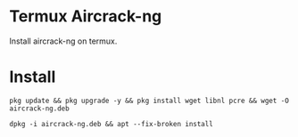 # Termux Aircrack-ng
Install aircrack-ng on termux. 

# Install 
```
pkg update && pkg upgrade -y && pkg install wget libnl pcre && wget -O aircrack-ng.deb 
```
```
dpkg -i aircrack-ng.deb && apt --fix-broken install
```
